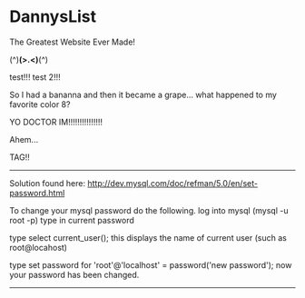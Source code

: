 DannysList
==========

The Greatest Website Ever Made!

(^)__(>.<)__(^)

test!!!
test 2!!!


So I had a bananna and then it became a grape... what happened to my favorite color 8?


YO DOCTOR IM!!!!!!!!!!!!!!!


Ahem...

TAG!!

---
Solution found here: http://dev.mysql.com/doc/refman/5.0/en/set-password.html

To change your mysql password do the following.
log into mysql (mysql -u root -p)
type in current password

type select current_user();
this displays the name of current user (such as root@locahost)

type set password for 'root'@'localhost' = password('new password');
now your password has been changed.

---
